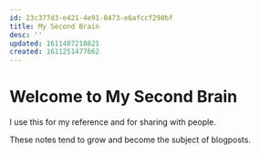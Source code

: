 ```yaml
---
id: 23c377d3-e421-4e91-8473-e6afccf298bf
title: My Second Brain
desc: ''
updated: 1611407218821
created: 1611251477662
---
```


# Welcome to My Second Brain

I use this for my reference and for sharing with people.

These notes tend to grow and become the subject of blogposts.
